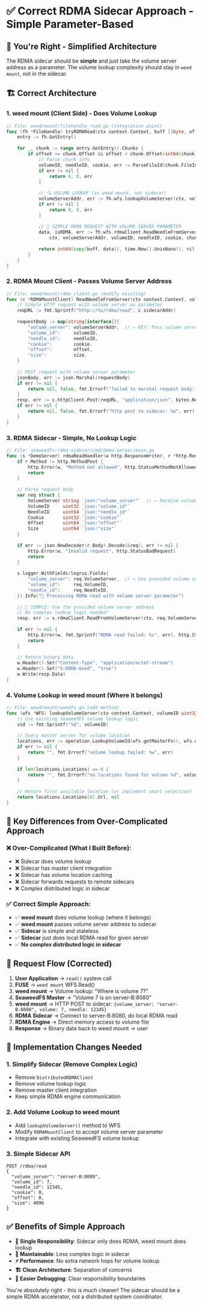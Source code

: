 # ✅ Correct RDMA Sidecar Approach - Simple Parameter-Based

## 🎯 **You're Right - Simplified Architecture**

The RDMA sidecar should be **simple** and just take the volume server address as a parameter. The volume lookup complexity should stay in `weed mount`, not in the sidecar.

## 🏗️ **Correct Architecture**

### **1. weed mount (Client Side) - Does Volume Lookup**
```go
// File: weed/mount/filehandle_read.go (integration point)
func (fh *FileHandle) tryRDMARead(ctx context.Context, buff []byte, offset int64) (int64, int64, error) {
    entry := fh.GetEntry()
    
    for _, chunk := range entry.GetEntry().Chunks {
        if offset >= chunk.Offset && offset < chunk.Offset+int64(chunk.Size) {
            // Parse chunk info
            volumeID, needleID, cookie, err := ParseFileId(chunk.FileId)
            if err != nil {
                return 0, 0, err
            }
            
            // 🔍 VOLUME LOOKUP (in weed mount, not sidecar)
            volumeServerAddr, err := fh.wfs.lookupVolumeServer(ctx, volumeID)
            if err != nil {
                return 0, 0, err
            }
            
            // 🚀 SIMPLE RDMA REQUEST WITH VOLUME SERVER PARAMETER
            data, isRDMA, err := fh.wfs.rdmaClient.ReadNeedleFromServer(
                ctx, volumeServerAddr, volumeID, needleID, cookie, chunkOffset, readSize)
            
            return int64(copy(buff, data)), time.Now().UnixNano(), nil
        }
    }
}
```

### **2. RDMA Mount Client - Passes Volume Server Address**
```go
// File: weed/mount/rdma_client.go (modify existing)
func (c *RDMAMountClient) ReadNeedleFromServer(ctx context.Context, volumeServerAddr string, volumeID uint32, needleID uint64, cookie uint32, offset, size uint64) ([]byte, bool, error) {
    // Simple HTTP request with volume server as parameter
    reqURL := fmt.Sprintf("http://%s/rdma/read", c.sidecarAddr)
    
    requestBody := map[string]interface{}{
        "volume_server": volumeServerAddr,  // ← KEY: Pass volume server address
        "volume_id":     volumeID,
        "needle_id":     needleID,
        "cookie":        cookie,
        "offset":        offset,
        "size":          size,
    }
    
    // POST request with volume server parameter
    jsonBody, err := json.Marshal(requestBody)
    if err != nil {
        return nil, false, fmt.Errorf("failed to marshal request body: %w", err)
    }
    resp, err := c.httpClient.Post(reqURL, "application/json", bytes.NewBuffer(jsonBody))
    if err != nil {
        return nil, false, fmt.Errorf("http post to sidecar: %w", err)
    }
}
```

### **3. RDMA Sidecar - Simple, No Lookup Logic**
```go
// File: seaweedfs-rdma-sidecar/cmd/demo-server/main.go
func (s *DemoServer) rdmaReadHandler(w http.ResponseWriter, r *http.Request) {
    if r.Method != http.MethodPost {
        http.Error(w, "Method not allowed", http.StatusMethodNotAllowed)
        return
    }
    
    // Parse request body
    var req struct {
        VolumeServer string `json:"volume_server"`  // ← Receive volume server address
        VolumeID     uint32 `json:"volume_id"`
        NeedleID     uint64 `json:"needle_id"`
        Cookie       uint32 `json:"cookie"`
        Offset       uint64 `json:"offset"`
        Size         uint64 `json:"size"`
    }
    
    if err := json.NewDecoder(r.Body).Decode(&req); err != nil {
        http.Error(w, "Invalid request", http.StatusBadRequest)
        return
    }
    
    s.logger.WithFields(logrus.Fields{
        "volume_server": req.VolumeServer,  // ← Use provided volume server
        "volume_id":     req.VolumeID,
        "needle_id":     req.NeedleID,
    }).Info("📖 Processing RDMA read with volume server parameter")
    
    // 🚀 SIMPLE: Use the provided volume server address
    // No complex lookup logic needed!
    resp, err := s.rdmaClient.ReadFromVolumeServer(ctx, req.VolumeServer, req.VolumeID, req.NeedleID, req.Cookie, req.Offset, req.Size)
    
    if err != nil {
        http.Error(w, fmt.Sprintf("RDMA read failed: %v", err), http.StatusInternalServerError)
        return
    }
    
    // Return binary data
    w.Header().Set("Content-Type", "application/octet-stream")
    w.Header().Set("X-RDMA-Used", "true")
    w.Write(resp.Data)
}
```

### **4. Volume Lookup in weed mount (Where it belongs)**
```go
// File: weed/mount/weedfs.go (add method)
func (wfs *WFS) lookupVolumeServer(ctx context.Context, volumeID uint32) (string, error) {
    // Use existing SeaweedFS volume lookup logic
    vid := fmt.Sprintf("%d", volumeID)
    
    // Query master server for volume location
    locations, err := operation.LookupVolumeId(wfs.getMasterFn(), wfs.option.GrpcDialOption, vid)
    if err != nil {
        return "", fmt.Errorf("volume lookup failed: %w", err)
    }
    
    if len(locations.Locations) == 0 {
        return "", fmt.Errorf("no locations found for volume %d", volumeID)
    }
    
    // Return first available location (or implement smart selection)
    return locations.Locations[0].Url, nil
}
```

## 🎯 **Key Differences from Over-Complicated Approach**

### **❌ Over-Complicated (What I Built Before):**
- ❌ Sidecar does volume lookup
- ❌ Sidecar has master client integration  
- ❌ Sidecar has volume location caching
- ❌ Sidecar forwards requests to remote sidecars
- ❌ Complex distributed logic in sidecar

### **✅ Correct Simple Approach:**
- ✅ **weed mount** does volume lookup (where it belongs)
- ✅ **weed mount** passes volume server address to sidecar
- ✅ **Sidecar** is simple and stateless
- ✅ **Sidecar** just does local RDMA read for given server
- ✅ **No complex distributed logic in sidecar**

## 🚀 **Request Flow (Corrected)**

1. **User Application** → `read()` system call
2. **FUSE** → `weed mount` WFS.Read()
3. **weed mount** → Volume lookup: "Where is volume 7?"
4. **SeaweedFS Master** → "Volume 7 is on server-B:8080"
5. **weed mount** → HTTP POST to sidecar: `{volume_server: "server-B:8080", volume: 7, needle: 12345}`
6. **RDMA Sidecar** → Connect to server-B:8080, do local RDMA read
7. **RDMA Engine** → Direct memory access to volume file
8. **Response** → Binary data back to weed mount → user

## 📝 **Implementation Changes Needed**

### **1. Simplify Sidecar (Remove Complex Logic)**
- Remove `DistributedRDMAClient`
- Remove volume lookup logic
- Remove master client integration
- Keep simple RDMA engine communication

### **2. Add Volume Lookup to weed mount**
- Add `lookupVolumeServer()` method to WFS
- Modify `RDMAMountClient` to accept volume server parameter
- Integrate with existing SeaweedFS volume lookup

### **3. Simple Sidecar API**
```
POST /rdma/read
{
  "volume_server": "server-B:8080",
  "volume_id": 7,
  "needle_id": 12345,
  "cookie": 0,
  "offset": 0,
  "size": 4096
}
```

## ✅ **Benefits of Simple Approach**

- **🎯 Single Responsibility**: Sidecar only does RDMA, weed mount does lookup
- **🔧 Maintainable**: Less complex logic in sidecar
- **⚡ Performance**: No extra network hops for volume lookup
- **🏗️ Clean Architecture**: Separation of concerns
- **🐛 Easier Debugging**: Clear responsibility boundaries

You're absolutely right - this is much cleaner! The sidecar should be a simple RDMA accelerator, not a distributed system coordinator.
